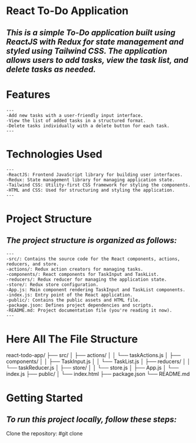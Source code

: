 # React To-Do Application
## _This is a simple To-Do application built using ReactJS with Redux for state management and styled using Tailwind CSS. The application allows users to add tasks, view the task list, and delete tasks as needed._

# Features
    ---
    -Add new tasks with a user-friendly input interface.
    -View the list of added tasks in a structured format.
    -Delete tasks individually with a delete button for each task.
    ---

# Technologies Used
    ---
    -ReactJS: Frontend JavaScript library for building user interfaces.
    -Redux: State management library for managing application state.
    -Tailwind CSS: Utility-first CSS framework for styling the components.
    -HTML and CSS: Used for structuring and styling the application.
    ---

# Project Structure

## _The project structure is organized as follows:_
    ---
    -src/: Contains the source code for the React components, actions, reducers, and store.
    -actions/: Redux action creators for managing tasks.
    -components/: React components for TaskInput and TaskList.
    -reducers/: Redux reducer for managing the application state.
    -store/: Redux store configuration.
    -App.js: Main component rendering TaskInput and TaskList components.
    -index.js: Entry point of the React application.
    -public/: Contains the public assets and HTML file.
    -package.json: Defines project dependencies and scripts.
    -README.md: Project documentation file (you're reading it now).
    ---

# Here All The File Structure

react-todo-app/
├── src/
│   ├── actions/
│   │   └── taskActions.js
│   ├── components/
│   │   ├── TaskInput.js
│   │   └── TaskList.js
│   ├── reducers/
│   │   └── taskReducer.js
│   ├── store/
│   │   └── store.js
│   ├── App.js
│   └── index.js
├── public/
│   └── index.html
├── package.json
└── README.md


# Getting Started

## _To run this project locally, follow these steps:_

Clone the repository: 
#git clone 
